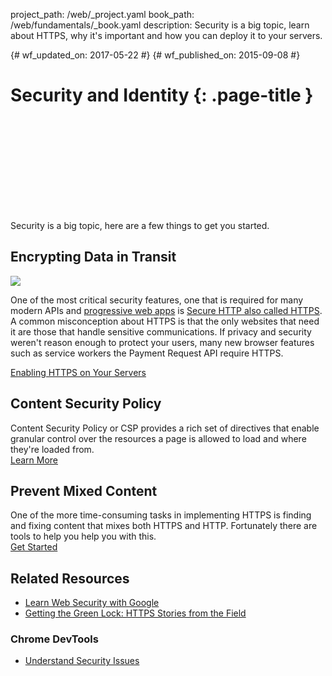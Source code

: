 project_path: /web/_project.yaml
book_path: /web/fundamentals/_book.yaml
description: Security is a big topic, learn about HTTPS, why it's important and how you can deploy it to your servers.

{# wf_updated_on: 2017-05-22 #}
{# wf_published_on: 2015-09-08 #}

# Security and Identity {: .page-title }

<div class="video-wrapper">
  <iframe class="devsite-embedded-youtube-video" data-video-id="pgBQn_z3zRE"
          data-autohide="1" data-showinfo="0" frameborder="0" allowfullscreen>
  </iframe>
</div>

Security is a big topic, here are a few things to get you started. 

<div class="clearfix"></div>


## Encrypting Data in Transit

<img src="/web/images/content-https-2x.jpg" class="attempt-right">

One of the most critical security features, one that is required for many modern APIs and [progressive web apps](/web/progressive-web-apps/) is [Secure HTTP also called HTTPS](encrypt-in-transit/why-https). A common misconception about HTTPS is that the only websites that need it are those that handle sensitive communications. If privacy and security weren't reason enough to protect your users, many new browser features such as service workers the Payment Request API require HTTPS.

[Enabling HTTPS on Your Servers](/web/fundamentals/security/encrypt-in-transit/enable-https)

<div class="attempt-left">
  <h2>Content Security Policy</h2>
  <p>
    Content Security Policy or CSP provides a rich set of directives that
    enable granular control over the resources a page is allowed to load and
    where they're loaded from.<br>
    <a href="csp/">Learn More</a>
  </p>
</div>
<div class="attempt-right">
  <h2>Prevent Mixed Content</h2>
  <p>
    One of the more time-consuming tasks in implementing HTTPS is finding and
    fixing content that mixes both HTTPS and HTTP. Fortunately there are tools
    to help you help you with this.<br>
    <a href="prevent-mixed-content/what-is-mixed-content">Get Started</a>
  </p>
</div>

<div style="clear:both"></div>

## Related Resources

* [Learn Web Security with Google](https://www.youtube.com/watch?v=tgEIo7ZSkbQ)
* [Getting the Green Lock: HTTPS Stories from the
  Field](https://www.youtube.com/watch?v=GoXgl9r0Kjk)

### Chrome DevTools

* [Understand Security Issues](/web/tools/chrome-devtools/security)



